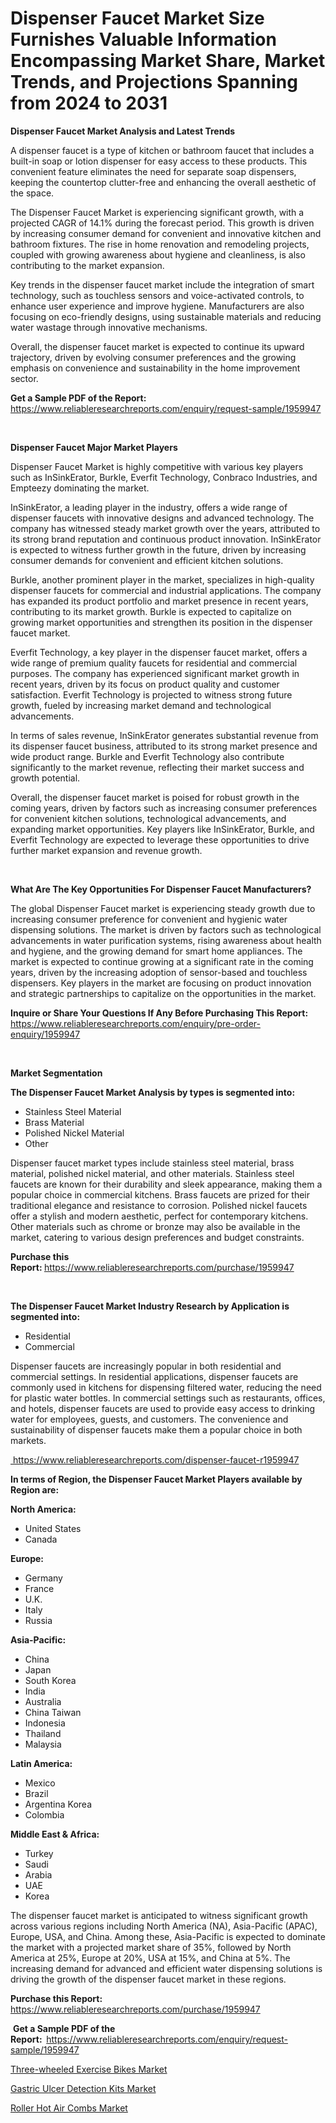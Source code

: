 <p><h1>Dispenser Faucet Market Size Furnishes Valuable Information Encompassing Market Share, Market Trends, and Projections Spanning from 2024 to 2031</h1></p><p><strong>Dispenser Faucet Market Analysis and Latest Trends</strong></p>
<p><p>A dispenser faucet is a type of kitchen or bathroom faucet that includes a built-in soap or lotion dispenser for easy access to these products. This convenient feature eliminates the need for separate soap dispensers, keeping the countertop clutter-free and enhancing the overall aesthetic of the space.</p><p>The Dispenser Faucet Market is experiencing significant growth, with a projected CAGR of 14.1% during the forecast period. This growth is driven by increasing consumer demand for convenient and innovative kitchen and bathroom fixtures. The rise in home renovation and remodeling projects, coupled with growing awareness about hygiene and cleanliness, is also contributing to the market expansion.</p><p>Key trends in the dispenser faucet market include the integration of smart technology, such as touchless sensors and voice-activated controls, to enhance user experience and improve hygiene. Manufacturers are also focusing on eco-friendly designs, using sustainable materials and reducing water wastage through innovative mechanisms.</p><p>Overall, the dispenser faucet market is expected to continue its upward trajectory, driven by evolving consumer preferences and the growing emphasis on convenience and sustainability in the home improvement sector.</p></p>
<p><strong>Get a Sample PDF of the Report:&nbsp;</strong> <a href="https://www.reliableresearchreports.com/enquiry/request-sample/1959947">https://www.reliableresearchreports.com/enquiry/request-sample/1959947</a></p>
<p>&nbsp;</p>
<p><strong>Dispenser Faucet Major Market Players</strong></p>
<p><p>Dispenser Faucet Market is highly competitive with various key players such as InSinkErator, Burkle, Everfit Technology, Conbraco Industries, and Empteezy dominating the market. </p><p>InSinkErator, a leading player in the industry, offers a wide range of dispenser faucets with innovative designs and advanced technology. The company has witnessed steady market growth over the years, attributed to its strong brand reputation and continuous product innovation. InSinkErator is expected to witness further growth in the future, driven by increasing consumer demands for convenient and efficient kitchen solutions.</p><p>Burkle, another prominent player in the market, specializes in high-quality dispenser faucets for commercial and industrial applications. The company has expanded its product portfolio and market presence in recent years, contributing to its market growth. Burkle is expected to capitalize on growing market opportunities and strengthen its position in the dispenser faucet market.</p><p>Everfit Technology, a key player in the dispenser faucet market, offers a wide range of premium quality faucets for residential and commercial purposes. The company has experienced significant market growth in recent years, driven by its focus on product quality and customer satisfaction. Everfit Technology is projected to witness strong future growth, fueled by increasing market demand and technological advancements.</p><p>In terms of sales revenue, InSinkErator generates substantial revenue from its dispenser faucet business, attributed to its strong market presence and wide product range. Burkle and Everfit Technology also contribute significantly to the market revenue, reflecting their market success and growth potential.</p><p>Overall, the dispenser faucet market is poised for robust growth in the coming years, driven by factors such as increasing consumer preferences for convenient kitchen solutions, technological advancements, and expanding market opportunities. Key players like InSinkErator, Burkle, and Everfit Technology are expected to leverage these opportunities to drive further market expansion and revenue growth.</p></p>
<p>&nbsp;</p>
<p><strong>What Are The Key Opportunities For Dispenser Faucet Manufacturers?</strong></p>
<p><p>The global Dispenser Faucet market is experiencing steady growth due to increasing consumer preference for convenient and hygienic water dispensing solutions. The market is driven by factors such as technological advancements in water purification systems, rising awareness about health and hygiene, and the growing demand for smart home appliances. The market is expected to continue growing at a significant rate in the coming years, driven by the increasing adoption of sensor-based and touchless dispensers. Key players in the market are focusing on product innovation and strategic partnerships to capitalize on the opportunities in the market.</p></p>
<p><strong>Inquire or Share Your Questions If Any Before Purchasing This Report:</strong> <a href="https://www.reliableresearchreports.com/enquiry/pre-order-enquiry/1959947">https://www.reliableresearchreports.com/enquiry/pre-order-enquiry/1959947</a></p>
<p>&nbsp;</p>
<p><strong>Market Segmentation</strong></p>
<p><strong>The Dispenser Faucet Market Analysis by types is segmented into:</strong></p>
<p><ul><li>Stainless Steel Material</li><li>Brass Material</li><li>Polished Nickel Material</li><li>Other</li></ul></p>
<p><p>Dispenser faucet market types include stainless steel material, brass material, polished nickel material, and other materials. Stainless steel faucets are known for their durability and sleek appearance, making them a popular choice in commercial kitchens. Brass faucets are prized for their traditional elegance and resistance to corrosion. Polished nickel faucets offer a stylish and modern aesthetic, perfect for contemporary kitchens. Other materials such as chrome or bronze may also be available in the market, catering to various design preferences and budget constraints.</p></p>
<p><strong>Purchase this Report:&nbsp;</strong><a href="https://www.reliableresearchreports.com/purchase/1959947">https://www.reliableresearchreports.com/purchase/1959947</a></p>
<p>&nbsp;</p>
<p><strong>The Dispenser Faucet Market Industry Research by Application is segmented into:</strong></p>
<p><ul><li>Residential</li><li>Commercial</li></ul></p>
<p><p>Dispenser faucets are increasingly popular in both residential and commercial settings. In residential applications, dispenser faucets are commonly used in kitchens for dispensing filtered water, reducing the need for plastic water bottles. In commercial settings such as restaurants, offices, and hotels, dispenser faucets are used to provide easy access to drinking water for employees, guests, and customers. The convenience and sustainability of dispenser faucets make them a popular choice in both markets.</p></p>
<p><a href="https://www.reliableresearchreports.com/dispenser-faucet-r1959947">&nbsp;https://www.reliableresearchreports.com/dispenser-faucet-r1959947</a></p>
<p><strong>In terms of Region, the Dispenser Faucet Market Players available by Region are:</strong></p>
<p>
    <p> <strong> North America: </strong>
        <ul>
            <li>United States</li>
            <li>Canada</li>
        </ul>
        </p> 
    <p> <strong> Europe: </strong>
        <ul>
            <li>Germany</li>
            <li>France</li>
            <li>U.K.</li>
            <li>Italy</li>
            <li>Russia</li>
        </ul>
        </p> 
    <p> <strong> Asia-Pacific: </strong>
        <ul>
            <li>China</li>
            <li>Japan</li>
            <li>South Korea</li>
            <li>India</li>
            <li>Australia</li>
            <li>China Taiwan</li>
            <li>Indonesia</li>
            <li>Thailand</li>
            <li>Malaysia</li>
        </ul>
        </p> 
    <p> <strong> Latin America: </strong>
        <ul>
            <li>Mexico</li>
            <li>Brazil</li>
            <li>Argentina Korea</li>
            <li>Colombia</li>
        </ul>
        </p> 
    <p> <strong> Middle East & Africa: </strong>
        <ul>
            <li>Turkey</li>
            <li>Saudi</li>
            <li>Arabia</li>
            <li>UAE</li>
            <li>Korea</li>
        </ul>
    </p>
    </p>
<p><p>The dispenser faucet market is anticipated to witness significant growth across various regions including North America (NA), Asia-Pacific (APAC), Europe, USA, and China. Among these, Asia-Pacific is expected to dominate the market with a projected market share of 35%, followed by North America at 25%, Europe at 20%, USA at 15%, and China at 5%. The increasing demand for advanced and efficient water dispensing solutions is driving the growth of the dispenser faucet market in these regions.</p></p>
<p><strong>Purchase this Report: </strong><a href="https://www.reliableresearchreports.com/purchase/1959947">https://www.reliableresearchreports.com/purchase/1959947</a></p>
<p>&nbsp;<strong>Get a Sample PDF of the Report:&nbsp;&nbsp;</strong><a href="https://www.reliableresearchreports.com/enquiry/request-sample/1959947">https://www.reliableresearchreports.com/enquiry/request-sample/1959947</a></p>
<p><strong></strong></p>
<p><p><a href="https://github.com/staberhelen84/Market-Research-Report-List-1/blob/main/three-wheeled-exercise-bikes-market.md">Three-wheeled Exercise Bikes Market</a></p><p><a href="https://github.com/trameciabutler45/Market-Research-Report-List-1/blob/main/gastric-ulcer-detection-kits-market.md">Gastric Ulcer Detection Kits Market</a></p><p><a href="https://github.com/avakerr6577/Market-Research-Report-List-1/blob/main/roller-hot-air-combs-market.md">Roller Hot Air Combs Market</a></p></p>